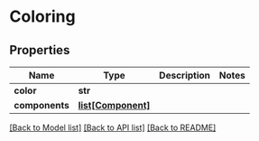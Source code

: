 # Coloring

## Properties
Name | Type | Description | Notes
------------ | ------------- | ------------- | -------------
**color** | **str** |  | 
**components** | [**list[Component]**](Component.md) |  | 

[[Back to Model list]](../README.md#documentation-for-models) [[Back to API list]](../README.md#documentation-for-api-endpoints) [[Back to README]](../README.md)


